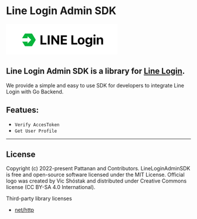 # Line Login Admin SDK

![alt text](LineLoginlogo.png "Line Login Logo")

## Line Login Admin SDK is a library for [Line Login](https://developers.line.biz/en/docs/line-login/).
We provide a simple and easy to use SDK for developers to integrate Line Login with Go Backend.
## Featues:
- `Verify AccesToken`
- `Get User Profile`

---
## License
Copyright (c) 2022-present Pattanan and Contributors. LineLoginAdminSDK is free and open-source software licensed under the MIT License. Official logo was created by Vic Shóstak and distributed under Creative Commons license (CC BY-SA 4.0 International).

Third-party library licenses
- [net/http](https://pkg.go.dev/net/http)